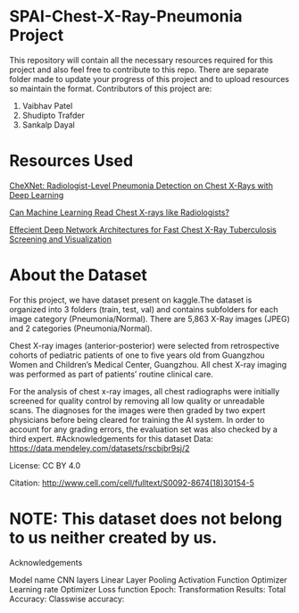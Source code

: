 # SPAI-Chest-X-Ray-Pneumonia Project
This repository will contain all the necessary resources required for this project and also feel free to contribute to this repo.
There are separate folder made to update your progress of this project and to upload resources so maintain the format.
Contributors of this project are:
1. Vaibhav Patel
2. Shudipto Trafder
3. Sankalp Dayal
# Resources Used
[CheXNet: Radiologist-Level Pneumonia Detection on Chest X-Rays with Deep Learning](https://stanfordmlgroup.github.io/projects/chexnet/)

[Can Machine Learning Read Chest X-rays like Radiologists?](https://towardsdatascience.com/can-machine-learning-read-chest-x-rays-like-radiologists-part-1-7182cf4b87ff)

[Effecient Deep Network Architectures for Fast Chest X-Ray Tuberculosis Screening and Visualization](https://www.nature.com/articles/s41598-019-42557-4.pdf)

# About the Dataset
For this project, we have dataset present on kaggle.The dataset is organized into 3 folders (train, test, val) and contains subfolders for each image category (Pneumonia/Normal). There are 5,863 X-Ray images (JPEG) and 2 categories (Pneumonia/Normal).

Chest X-ray images (anterior-posterior) were selected from retrospective cohorts of pediatric patients of one to five years old from Guangzhou Women and Children’s Medical Center, Guangzhou. All chest X-ray imaging was performed as part of patients’ routine clinical care.

For the analysis of chest x-ray images, all chest radiographs were initially screened for quality control by removing all low quality or unreadable scans. The diagnoses for the images were then graded by two expert physicians before being cleared for training the AI system. In order to account for any grading errors, the evaluation set was also checked by a third expert.
#Acknowledgements for this dataset
Data: https://data.mendeley.com/datasets/rscbjbr9sj/2

License: CC BY 4.0

Citation: http://www.cell.com/cell/fulltext/S0092-8674(18)30154-5
# NOTE: This dataset does not belong to us neither created by us.



Acknowledgements

Model name
CNN layers
Linear Layer
Pooling
Activation Function
Optimizer
Learning rate
Optimizer
Loss function
Epoch:
Transformation
Results:
Total Accuracy:
Classwise accuracy:
